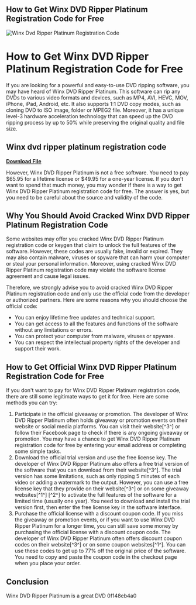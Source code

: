 ## How to Get Winx DVD Ripper Platinum Registration Code for Free

 
![Winx Dvd Ripper Platinum Registration Code](https://lookaside.fbsbx.com/lookaside/crawler/media/?media_id=100076598700458)

 
# How to Get Winx DVD Ripper Platinum Registration Code for Free
 
If you are looking for a powerful and easy-to-use DVD ripping software, you may have heard of Winx DVD Ripper Platinum. This software can rip any DVDs to various video formats and devices, such as MP4, AVI, HEVC, MOV, iPhone, iPad, Android, etc. It also supports 1:1 DVD copy modes, such as cloning DVD to ISO image, folder or MPEG2 file. Moreover, it has a unique level-3 hardware acceleration technology that can speed up the DVD ripping process by up to 50% while preserving the original quality and file size.
 
## Winx dvd ripper platinum registration code


[**Download File**](https://www.google.com/url?q=https%3A%2F%2Fgeags.com%2F2tKKos&sa=D&sntz=1&usg=AOvVaw1xvBaYkQYvjio_qx9gstSu)

 
However, Winx DVD Ripper Platinum is not a free software. You need to pay $65.95 for a lifetime license or $49.95 for a one-year license. If you don't want to spend that much money, you may wonder if there is a way to get Winx DVD Ripper Platinum registration code for free. The answer is yes, but you need to be careful about the source and validity of the code.
 
## Why You Should Avoid Cracked Winx DVD Ripper Platinum Registration Code
 
Some websites may offer you cracked Winx DVD Ripper Platinum registration code or keygen that claim to unlock the full features of the software. However, these codes are usually fake, invalid or expired. They may also contain malware, viruses or spyware that can harm your computer or steal your personal information. Moreover, using cracked Winx DVD Ripper Platinum registration code may violate the software license agreement and cause legal issues.
 
Therefore, we strongly advise you to avoid cracked Winx DVD Ripper Platinum registration code and only use the official code from the developer or authorized partners. Here are some reasons why you should choose the official code:
 
- You can enjoy lifetime free updates and technical support.
- You can get access to all the features and functions of the software without any limitations or errors.
- You can protect your computer from malware, viruses or spyware.
- You can respect the intellectual property rights of the developer and support their work.

## How to Get Official Winx DVD Ripper Platinum Registration Code for Free
 
If you don't want to pay for Winx DVD Ripper Platinum registration code, there are still some legitimate ways to get it for free. Here are some methods you can try:

1. Participate in the official giveaway or promotion. The developer of Winx DVD Ripper Platinum often holds giveaway or promotion events on their website or social media platforms. You can visit their website[^3^] or follow their Facebook page to check if there is any ongoing giveaway or promotion. You may have a chance to get Winx DVD Ripper Platinum registration code for free by entering your email address or completing some simple tasks.
2. Download the official trial version and use the free license key. The developer of Winx DVD Ripper Platinum also offers a free trial version of the software that you can download from their website[^3^]. The trial version has some limitations, such as only ripping 5 minutes of each video or adding a watermark to the output. However, you can use a free license key that they provide on their website[^3^] or on some giveaway websites[^1^] [^2^] to activate the full features of the software for a limited time (usually one year). You need to download and install the trial version first, then enter the free license key in the software interface.
3. Purchase the official license with a discount coupon code. If you miss the giveaway or promotion events, or if you want to use Winx DVD Ripper Platinum for a longer time, you can still save some money by purchasing the official license with a discount coupon code. The developer of Winx DVD Ripper Platinum often offers discount coupon codes on their website[^3^] or on some coupon websites[^1^]. You can use these codes to get up to 77% off the original price of the software. You need to copy and paste the coupon code in the checkout page when you place your order.

## Conclusion
 
Winx DVD Ripper Platinum is a great DVD
 0f148eb4a0
